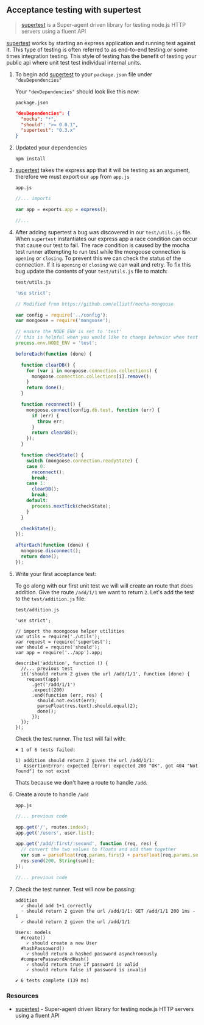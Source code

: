 ## Acceptance testing with supertest


> [supertest][supertest] is a Super-agent driven library for testing
  node.js HTTP servers using a fluent API

[supertest][supertest] works by starting an express application and running test against it. This type of testing is often referred to as end-to-end testing or some times integration testing. This style of testing has the benefit of testing your public api where unit test test individual internal units.


1. To begin add [supertest][supertest] to your `package.json` file under `"devDependencies"`

    Your `"devDependencies"` should look like this now:

    `package.json`

    ```json
    "devDependencies": {
      "mocha": "*",
      "should": ">= 0.0.1",
      "supertest": "0.3.x"
    }
    ```

2. Updated your dependencies

    ```
    npm install
    ```

3. [supertest][supertest] takes the express app that it will be testing as an argument, therefore we must export our `app` from `app.js`

    `app.js`

    ```javascript
    //... imports

    var app = exports.app = express();

    //...
    ```

4. After adding supertest a bug was discovered in our `test/utils.js` file. When `supertest` instantiates our express app a race condition can occur that cause our test to fail. The race condition is caused by the mocha test runner attempting to run test while the mongoose connection is `opening` or `closing`. To prevent this we can check the status of the connection. If it is `opening` or `closing` we can wait and retry. To fix this bug update the contents of your `test/utils.js` file to match:

    `test/utils.js`

    ```javascript
    'use strict';

    // Modified from https://github.com/elliotf/mocha-mongoose

    var config = require('../config');
    var mongoose = require('mongoose');

    // ensure the NODE_ENV is set to 'test'
    // this is helpful when you would like to change behavior when testing
    process.env.NODE_ENV = 'test';

    beforeEach(function (done) {

      function clearDB() {
        for (var i in mongoose.connection.collections) {
          mongoose.connection.collections[i].remove();
        }
        return done();
      }

      function reconnect() {
        mongoose.connect(config.db.test, function (err) {
          if (err) {
            throw err;
          }
          return clearDB();
        });
      }

      function checkState() {
        switch (mongoose.connection.readyState) {
        case 0:
          reconnect();
          break;
        case 1:
          clearDB();
          break;
        default:
          process.nextTick(checkState);
        }
      }

      checkState();
    });

    afterEach(function (done) {
      mongoose.disconnect();
      return done();
    });

    ```

5. Write your first acceptance test:

    To go along with our first unit test we will will create an route that does addition. Give the route `/add/1/1` we want to return `2`. Let's add the test to the `test/addition.js` file:

    `test/addition.js`

    ```
    'use strict';

    // import the moongoose helper utilities
    var utils = require('./utils');
    var request = require('supertest');
    var should = require('should');
    var app = require('../app').app;

    describe('addition', function () {
      //... previous test
      it('should return 2 given the url /add/1/1', function (done) {
        request(app)
          .get('/add/1/1')
          .expect(200)
          .end(function (err, res) {
            should.not.exist(err);
            parseFloat(res.text).should.equal(2);
            done();
          });
      });
    });
    ```

    Check the test runner. The test will fail with:

    ```
    ✖ 1 of 6 tests failed:

    1) addition should return 2 given the url /add/1/1:
       AssertionError: expected [Error: expected 200 "OK", got 404 "Not Found"] to not exist
    ```

    Thats because we don't have a route to handle `/add`.

6. Create a route to handle `/add`

    `app.js`

    ```javascript
    //... previous code

    app.get('/', routes.index);
    app.get('/users', user.list);

    app.get('/add/:first/:second', function (req, res) {
      // convert the two values to floats and add them together
      var sum = parseFloat(req.params.first) + parseFloat(req.params.second);
      res.send(200, String(sum));
    });

    //... previous code
    ```

7. Check the test runner. Test will now be passing:

    ```
    addition
      ✓ should add 1+1 correctly
      ◦ should return 2 given the url /add/1/1: GET /add/1/1 200 1ms - 1
      ✓ should return 2 given the url /add/1/1

    Users: models
      #create()
        ✓ should create a new User
      #hashPassoword()
        ✓ should return a hashed password asynchronously
      #comparePasswordAndHash()
        ✓ should return true if password is valid
        ✓ should return false if password is invalid

    ✔ 6 tests complete (139 ms)
    ```

### Resources

- [supertest][supertest] - Super-agent driven library for testing node.js HTTP servers using a fluent API

[supertest]: https://github.com/visionmedia/supertest
